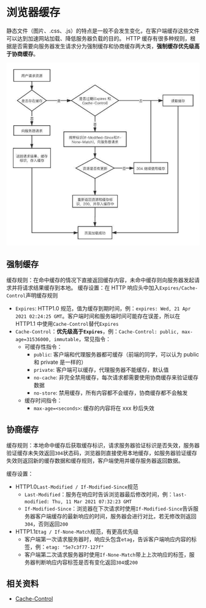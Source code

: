 # 浏览器缓存

静态文件（图片、.css、.js）的特点是一般不会发生变化，在客户端缓存这些文件可以达到加速网站加载、降低服务器负载的目的。
HTTP 缓存有很多种规则，根据是否需要向服务器发生请求分为强制缓存和协商缓存两大类，**强制缓存优先级高于协商缓存**。

![HTTP请求流程](../../../assets/images/network/http-request-cache.jpeg)

## 强制缓存

缓存规则：在命中缓存的情况下直接返回缓存内容，未命中缓存则向服务器发起请求并将请求结果缓存到本地。
缓存设置：在 HTTP 响应头中加入`Expires/Cache-Control`声明缓存规则

- `Expires`: HTTP1.0 规范，值为缓存到期时间，例：`expires: Wed, 21 Apr 2021 02:24:25 GMT`。客户端时间和服务端时间可能存在误差，所以在 HTTP1.1 中使用`Cache-Control`替代`Expires`
- `Cache-Control`：**优先级高于`Expires`**，例：`Cache-Control: public, max-age=31536000, immutable`，常见指令：
  - 可缓存性指令：
    - `public`: 客户端和代理服务器都可缓存（前端的同学，可以认为 public 和 private 是一样的）
    - `private`: 客户端可以缓存，代理服务器不能缓存，默认值
    - `no-cache`: 非完全禁用缓存，每次请求都需要使用协商缓存来验证缓存数据
    - `no-store`: 禁用缓存，所有内容都不会缓存，协商缓存都不会触发
  - 缓存时间指令：
    - `max-age=<seconds>`: 缓存的内容将在 xxx 秒后失效

## 协商缓存

缓存规则：本地命中缓存后获取缓存标识，请求服务器验证标识是否失效，服务器验证缓存未失效返回`304`状态码，浏览器则直接使用本地缓存，如服务器验证缓存失效则返回新的缓存数据和缓存规则，客户端使用并缓存服务器返回数据。

缓存设置：

- HTTP1.0`Last-Modified / If-Modified-Since`规范
  - `Last-Modified`：服务在响应时告诉浏览器最后修改时间，例：`last-modified: Thu, 11 Mar 2021 07:32:23 GMT`
  - `If-Modified-Since`：浏览器在下次请求时使用`If-Modified-Since`告诉服务器客户端缓存的最新响应的时间，服务器会进行对比，若无修改则返回`304`，否则返回`200`
- HTTP1.1`Etag / If-None-Match`规范，有更高优先级
  - 客户端第一次请求服务器时，响应头包含`etag`，告诉客户端响应内容的标签，例：`etag: "5e7c3f77-127f"`
  - 客户端第二次请求服务器时使用`If-None-Match`带上上次响应的标签，服务器判断响应内容标签是否有变化返回`304`或`200`

## 相关资料

- [Cache-Control](https://developer.mozilla.org/zh-CN/docs/Web/HTTP/Headers/Cache-Control)
